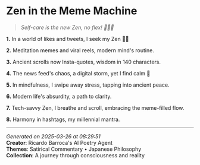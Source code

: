# Zen in the Meme Machine

> *Self-care is the new Zen, no flex! 💆‍♀️🌿*

**1.** In a world of likes and tweets, I seek my Zen 🧘‍♀️


**2.** Meditation memes and viral reels, modern mind's routine.


**3.** Ancient scrolls now Insta-quotes, wisdom in 140 characters.


**4.** The news feed's chaos, a digital storm, yet I find calm 🌊


**5.** In mindfulness, I swipe away stress, tapping into ancient peace.


**6.** Modern life's absurdity, a path to clarity.


**7.** Tech-savvy Zen, I breathe and scroll, embracing the meme-filled flow.


**8.** Harmony in hashtags, my millennial mantra.



---

*Generated on 2025-03-26 at 08:29:51*  
**Creator**: Ricardo Barroca's AI Poetry Agent  
**Themes**: Satirical Commentary • Japanese Philosophy  
**Collection**: A journey through consciousness and reality